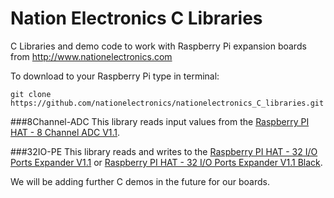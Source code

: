 Nation Electronics C Libraries
=====

C Libraries and demo code to work with Raspberry Pi expansion boards from http://www.nationelectronics.com

To download to your Raspberry Pi type in terminal: 

```
git clone https://github.com/nationelectronics/nationelectronics_C_libraries.git
```

###8Channel-ADC
This library reads input values from the [Raspberry PI HAT - 8 Channel ADC V1.1](http://nationelectronics.com/raspberry-pi-extensions/3-raspberry-pi-hat-8-channel-adc-v11-0648260628215.html "Raspberry PI HAT - 8 Channel ADC V1.1").


###32IO-PE
This library reads and writes to the [Raspberry PI HAT - 32 I/O Ports Expander V1.1](http://nationelectronics.com/raspberry-pi-extensions/1-raspberry-pi-hat-32-io-ports-expander-v11-0648260628192.html "Raspberry PI HAT - 32 I/O Ports Expander V1.1") or [Raspberry PI HAT - 32 I/O Ports Expander V1.1 Black](http://www.nationelectronics.com/raspberry-pi-extensions/174-raspberry-pi-hat-32-io-port-expander-v11-mcp23017-i2c-black-0648260628239.html "Raspberry PI HAT - 32 I/O Ports Expander V1.1 Black").


We will be adding further C demos in the future for our boards.